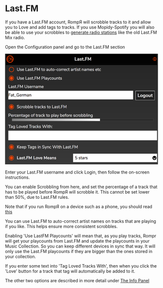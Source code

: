 # Last.FM

If you have a Last.FM account, RompЯ will scrobble tracks to it and allow you to Love and add tags to tracks. If you use Mopidy-Spotify you will also be able to use your scrobbles to [generate radio stations](/RompR/Music-Discovery) like the old Last.FM Mix radio.

Open the Configuration panel and go to the Last.FM section

![](images/lastfm.png)

Enter your Last.FM username and click Login, then follow the on-screen instructions.

You can enable Scrobbling from here, and set the percentage of a track that has to be played before RompЯ will scrobble it. This cannot be set lower than 50%, due to Last.FM rules.

Note that if you run RompЯ on a device such as a phone, you should read [this](/RompR/Rompr-And-Mobiles)

You can use Last.FM to auto-correct artist names on tracks that are playing if you like. This helps ensure more consistent scrobbles.

Enabling 'Use LastFM Playcounts' will mean that, as you play tracks, Rompr will get your playcounts from Last.FM and update the playcounts in your Music Collection. So you can keep different devices in sync that way. It will only use the Last.FM playcounts if they are bigger than the ones stored in your collection.

If you enter some text into 'Tag Loved Tracks With', then when you click the 'Love' button for a track that tag will automatically be added to it.

The other two options are described in more detail under [The Info Panel](/RompR/The-Info-Panel#lastfm)
